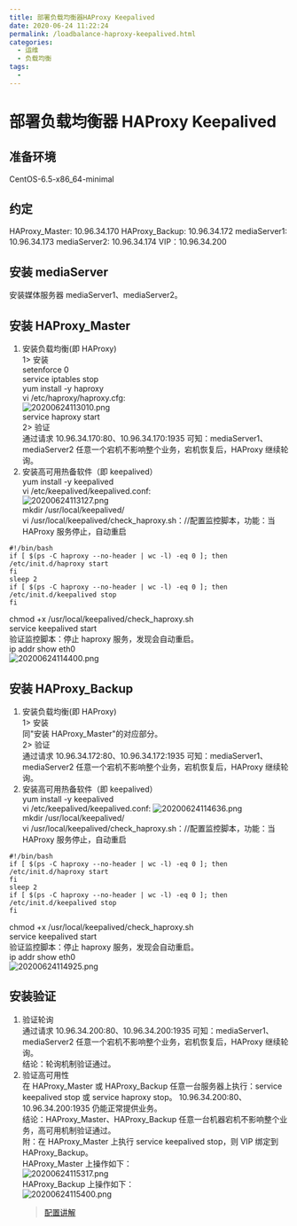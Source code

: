 ```yaml
---
title: 部署负载均衡器HAProxy Keepalived
date: 2020-06-24 11:22:24
permalink: /loadbalance-haproxy-keepalived.html
categories:
  - 运维
  - 负载均衡
tags:
  -
---
```


# 部署负载均衡器 HAProxy Keepalived

## 准备环境

CentOS-6.5-x86_64-minimal

## 约定

HAProxy_Master: 10.96.34.170
HAProxy_Backup: 10.96.34.172
mediaServer1: 10.96.34.173
mediaServer2: 10.96.34.174
VIP：10.96.34.200

## 安装 mediaServer

安装媒体服务器 mediaServer1、mediaServer2。

## 安装 HAProxy_Master

1. 安装负载均衡(即 HAProxy)  
   1> 安装  
   setenforce 0  
   service iptables stop  
   yum install -y haproxy  
   vi /etc/haproxy/haproxy.cfg:  
   ![20200624113010.png](https://cdn.jsdelivr.net/gh/wangshibiaoFlytiger/blog_picBed1/images/20200624113010.png)  
   service haproxy start  
   2> 验证  
   通过请求 10.96.34.170:80、10.96.34.170:1935 可知：mediaServer1、mediaServer2 任意一个宕机不影响整个业务，宕机恢复后，HAProxy 继续轮询。
2. 安装高可用热备软件（即 keepalived）  
   yum install -y keepalived  
    vi /etc/keepalived/keepalived.conf:  
   ![20200624113127.png](https://cdn.jsdelivr.net/gh/wangshibiaoFlytiger/blog_picBed1/images/20200624113127.png)  
   mkdir /usr/local/keepalived/  
   vi /usr/local/keepalived/check_haproxy.sh：//配置监控脚本，功能：当 HAProxy 服务停止，自动重启

```
#!/bin/bash
if [ $(ps -C haproxy --no-header | wc -l) -eq 0 ]; then
/etc/init.d/haproxy start
fi
sleep 2
if [ $(ps -C haproxy --no-header | wc -l) -eq 0 ]; then
/etc/init.d/keepalived stop
fi
```

chmod +x /usr/local/keepalived/check_haproxy.sh  
service keepalived start  
验证监控脚本：停止 haproxy 服务，发现会自动重启。  
ip addr show eth0  
![20200624114400.png](https://cdn.jsdelivr.net/gh/wangshibiaoFlytiger/blog_picBed1/images/20200624114400.png)

## 安装 HAProxy_Backup

1. 安装负载均衡(即 HAProxy)  
   1> 安装  
   同"安装 HAProxy_Master"的对应部分。  
   2> 验证  
   通过请求 10.96.34.172:80、10.96.34.172:1935 可知：mediaServer1、mediaServer2 任意一个宕机不影响整个业务，宕机恢复后，HAProxy 继续轮询。
2. 安装高可用热备软件（即 keepalived）  
   yum install -y keepalived  
    vi /etc/keepalived/keepalived.conf:
   ![20200624114636.png](https://cdn.jsdelivr.net/gh/wangshibiaoFlytiger/blog_picBed1/images/20200624114636.png)  
   mkdir /usr/local/keepalived/  
   vi /usr/local/keepalived/check_haproxy.sh：//配置监控脚本，功能：当 HAProxy 服务停止，自动重启

```
#!/bin/bash
if [ $(ps -C haproxy --no-header | wc -l) -eq 0 ]; then
/etc/init.d/haproxy start
fi
sleep 2
if [ $(ps -C haproxy --no-header | wc -l) -eq 0 ]; then
/etc/init.d/keepalived stop
fi
```

chmod +x /usr/local/keepalived/check_haproxy.sh  
service keepalived start  
验证监控脚本：停止 haproxy 服务，发现会自动重启。  
ip addr show eth0  
![20200624114925.png](https://cdn.jsdelivr.net/gh/wangshibiaoFlytiger/blog_picBed1/images/20200624114925.png)

## 安装验证

1. 验证轮询  
   通过请求 10.96.34.200:80、10.96.34.200:1935 可知：mediaServer1、mediaServer2 任意一个宕机不影响整个业务，宕机恢复后，HAProxy 继续轮询。  
   结论：轮询机制验证通过。
2. 验证高可用性  
    在 HAProxy_Master 或 HAProxy_Backup 任意一台服务器上执行：service keepalived stop 或 service haproxy stop。 10.96.34.200:80、10.96.34.200:1935 仍能正常提供业务。  
    结论：HAProxy_Master、HAProxy_Backup 任意一台机器宕机不影响整个业务，高可用机制验证通过。  
    附：在 HAProxy_Master 上执行 service keepalived stop，则 VIP 绑定到 HAProxy_Backup。  
    HAProxy_Master 上操作如下：  
    ![20200624115317.png](https://cdn.jsdelivr.net/gh/wangshibiaoFlytiger/blog_picBed1/images/20200624115317.png)  
    HAProxy_Backup 上操作如下：  
   ![20200624115400.png](https://cdn.jsdelivr.net/gh/wangshibiaoFlytiger/blog_picBed1/images/20200624115400.png)
   > [配置讲解](http://cbonte.github.io/haproxy-dconv/configuration-1.4.html)
